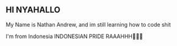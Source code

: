## HI NYAHALLO
My Name is Nathan Andrew, and im still learning how to code shit

I'm from Indonesia
INDONESIAN PRIDE RAAAHHH🦅🦅🦅

